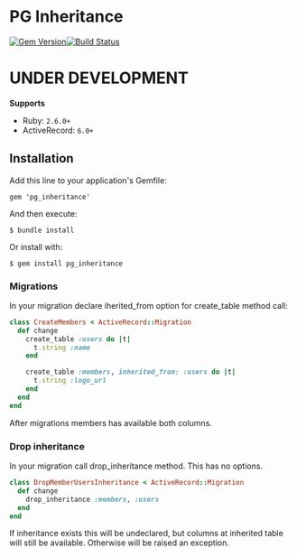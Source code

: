 # PG Inheritance
[![Gem Version](https://badge.fury.io/rb/pg_inheritance.svg)](https://badge.fury.io/rb/pg_inheritance)[![Build Status](https://travis-ci.com/sigmen/pg_inheritance.svg?branch=master)](https://travis-ci.com/sigmen/pg_inheritance)

# UNDER DEVELOPMENT

**Supports**
- Ruby: `2.6.0+`
- ActiveRecord: `6.0+`

## Installation

Add this line to your application's Gemfile:

    gem 'pg_inheritance'

And then execute:

    $ bundle install

Or install with:

    $ gem install pg_inheritance

### Migrations

In your migration declare iherited_from option for create_table method call:

```ruby
class CreateMembers < ActiveRecord::Migration
  def change
    create_table :users do |t|
      t.string :name
    end

    create_table :members, inherited_from: :users do |t|
      t.string :logo_url
    end
  end
end
```

After migrations members has available both columns.

### Drop inheritance

In your migration call drop_inheritance method. This has no options.

```ruby
class DropMemberUsersInheritance < ActiveRecord::Migration
  def change
    drop_inheritance :members, :users
  end
end
```

If inheritance exists this will be undeclared, but columns at inherited table will still be available. Otherwise will be raised an exception.
